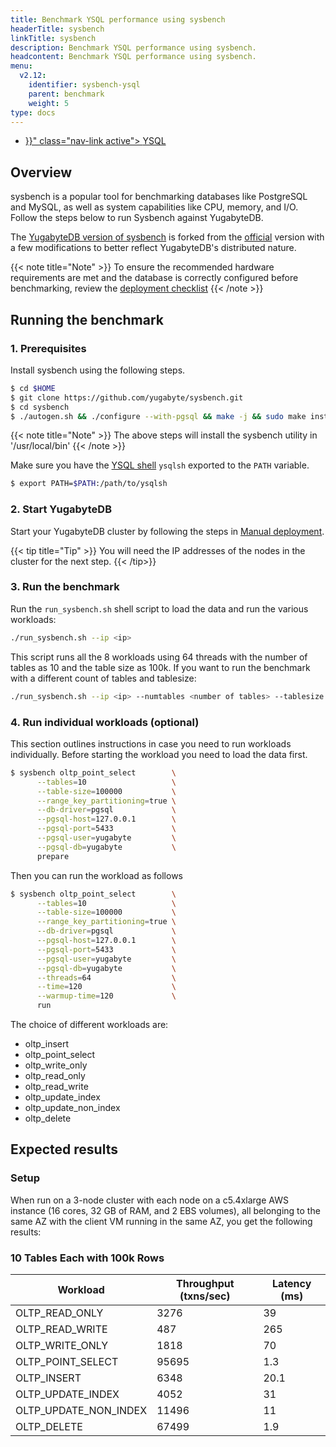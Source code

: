 ```yaml
---
title: Benchmark YSQL performance using sysbench
headerTitle: sysbench
linkTitle: sysbench
description: Benchmark YSQL performance using sysbench.
headcontent: Benchmark YSQL performance using sysbench.
menu:
  v2.12:
    identifier: sysbench-ysql
    parent: benchmark
    weight: 5
type: docs
---
```

<ul class="nav nav-tabs-alt nav-tabs-yb">

  <li >
    <a href="{{< relref "./sysbench-ysql.md" >}}" class="nav-link active">
      <i class="icon-postgres" aria-hidden="true"></i>
      YSQL
    </a>
  </li>

</ul>

## Overview

sysbench is a popular tool for benchmarking databases like PostgreSQL and MySQL, as well as system capabilities like CPU, memory, and I/O. Follow the steps below to run Sysbench against YugabyteDB.

The [YugabyteDB version of sysbench](https://github.com/yugabyte/sysbench) is forked from the [official](https://github.com/akopytov/sysbench) version with a few modifications to better reflect YugabyteDB's distributed nature.

{{< note title="Note" >}}
To ensure the recommended hardware requirements are met and the database is correctly configured before benchmarking, review the [deployment checklist](../../deploy/checklist/)
{{< /note >}}

## Running the benchmark

### 1. Prerequisites

Install sysbench using the following steps.

```sh
$ cd $HOME
$ git clone https://github.com/yugabyte/sysbench.git
$ cd sysbench
$ ./autogen.sh && ./configure --with-pgsql && make -j && sudo make install
```

{{< note title="Note" >}}
The above steps will install the sysbench utility in '/usr/local/bin'
{{< /note >}}

Make sure you have the [YSQL shell](../../admin/ysqlsh/) `ysqlsh` exported to the `PATH` variable.

```sh
$ export PATH=$PATH:/path/to/ysqlsh
```

### 2. Start YugabyteDB

Start your YugabyteDB cluster by following the steps in [Manual deployment](../../deploy/manual-deployment/).

{{< tip title="Tip" >}}
You will need the IP addresses of the nodes in the cluster for the next step.
{{< /tip>}}

### 3. Run the benchmark

Run the `run_sysbench.sh` shell script to load the data and run the various workloads:

```sh
./run_sysbench.sh --ip <ip>
```

This script runs all the 8 workloads using 64 threads with the number of tables as 10 and the table size as 100k. If you want to run the benchmark with a different count of tables and tablesize:

```sh
./run_sysbench.sh --ip <ip> --numtables <number of tables> --tablesize <number of rows in each table>
```

### 4. Run individual workloads (optional)

This section outlines instructions in case you need to run workloads individually. Before starting the workload you need to load the data first.

```sh
$ sysbench oltp_point_select        \
      --tables=10                   \
      --table-size=100000           \
      --range_key_partitioning=true \
      --db-driver=pgsql             \
      --pgsql-host=127.0.0.1        \
      --pgsql-port=5433             \
      --pgsql-user=yugabyte         \
      --pgsql-db=yugabyte           \
      prepare
```

Then you can run the workload as follows

```sh
$ sysbench oltp_point_select        \
      --tables=10                   \
      --table-size=100000           \
      --range_key_partitioning=true \
      --db-driver=pgsql             \
      --pgsql-host=127.0.0.1        \
      --pgsql-port=5433             \
      --pgsql-user=yugabyte         \
      --pgsql-db=yugabyte           \
      --threads=64                  \
      --time=120                    \
      --warmup-time=120             \
      run
```

The choice of different workloads are:
* oltp_insert
* oltp_point_select
* oltp_write_only
* oltp_read_only
* oltp_read_write
* oltp_update_index
* oltp_update_non_index
* oltp_delete

## Expected results

### Setup

When run on a 3-node cluster with each node on a c5.4xlarge AWS instance (16 cores, 32 GB of RAM, and 2 EBS volumes), all belonging to the same AZ with the client VM running in the same AZ, you get the following results:

### 10 Tables Each with 100k Rows

| Workload   | Throughput (txns/sec) | Latency (ms)
-------------|-----------|----------|
OLTP_READ_ONLY | 3276 | 39
OLTP_READ_WRITE | 487 | 265
OLTP_WRITE_ONLY | 1818 | 70
OLTP_POINT_SELECT| 95695 | 1.3
OLTP_INSERT | 6348 | 20.1
OLTP_UPDATE_INDEX | 4052 | 31
OLTP_UPDATE_NON_INDEX | 11496 | 11
OLTP_DELETE | 67499 | 1.9
